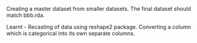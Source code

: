 Creating a master dataset from smaller datasets. The final dataset should match bbb.rda.

Learnt - Recasting of data using reshape2 package. Converting a column which is categorical into its own separate columns.
